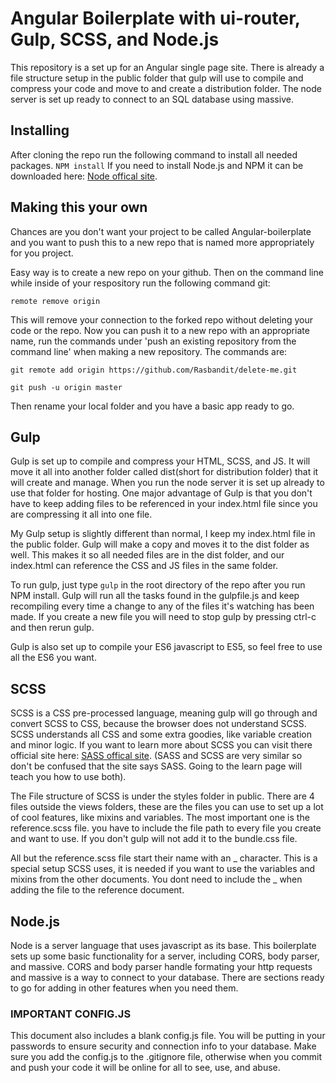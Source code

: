 # Angular Boilerplate with ui-router, Gulp, SCSS, and Node.js

This repository is a set up for an Angular single page site. There is already a file structure setup in the public folder that gulp will use to compile and compress your code and move to and create a distribution folder. The node server is set up ready to connect to an SQL database using massive.

## Installing

After cloning the repo run the following command to install all needed packages.
`NPM install`
If you need to install Node.js and NPM it can be downloaded here: [Node offical site](https://nodejs.org/en/download/).

## Making this your own

Chances are you don't want your project to be called Angular-boilerplate and you want to push this to a new repo that is named more appropriately for you project.

Easy way is to create a new repo on your github. Then on the command line while inside of your respository run the following command git:

`remote remove origin`

 This will remove your connection to the forked repo without deleting your code or the repo. Now you can push it to a new repo with an appropriate name, run the commands under 'push an existing repository from the command line' when making a new repository. The commands are:

`git remote add origin https://github.com/Rasbandit/delete-me.git`

`git push -u origin master`

Then rename your local folder and you have a basic app ready to go.

## Gulp

Gulp is set up to compile and compress your HTML, SCSS, and JS. It will move it all into another folder called dist(short for distribution folder) that it will create and manage. When you run the node server it is set up already to use that folder for hosting. One major advantage of Gulp is that you don't have to keep adding files to be referenced in your index.html file since you are compressing it all into one file.

My Gulp setup is slightly different than normal, I keep my index.html file in the public folder. Gulp will make a copy and moves it to the dist folder as well. This makes it so all needed files are in the dist folder, and our index.html can reference the CSS and JS files in the same folder.

To run gulp, just type `gulp` in the root directory of the repo after you run NPM install. Gulp will run all the tasks found in the gulpfile.js and keep recompiling every time a change to any of the files it's watching has been made. If you create a new file you will need to stop gulp by pressing ctrl-c and then rerun gulp.

Gulp is also set up to compile your ES6 javascript to ES5, so feel free to use all the ES6 you want.

## SCSS

SCSS is a CSS pre-processed language, meaning gulp will go through and convert SCSS to CSS, because the browser does not understand SCSS. SCSS understands all CSS and some extra goodies, like variable creation and minor logic. If you want to learn more about SCSS you can visit there official site here: [SASS offical site](http://sass-lang.com/). (SASS and SCSS are very similar so don't be confused that the site says SASS. Going to the learn page will teach you how to use both).

The File structure of SCSS is under the styles folder in public. There are 4 files outside the views folders, these are the files you can use to set up a lot of cool features, like mixins and variables. The most important one is the reference.scss file. you have to include the file path to every file you create and want to use. If you don't gulp will not add it to the bundle.css file.

All but the reference.scss file start their name with an _ character. This is a special setup SCSS uses, it is needed if you want to use the variables and mixins from the other documents. You dont need to include the _ when adding the file to the reference document.

## Node.js

Node is a server language that uses javascript as its base. This boilerplate sets up some basic functionality for a server, including CORS, body parser, and massive. CORS and body parser handle formating your http requests and massive is a way to connect to your database. There are sections ready to go for adding in other features when you need them.

### IMPORTANT CONFIG.JS

This document also includes a blank config.js file. You will be putting in your passwords to ensure security and connection info to your database. Make sure you add the config.js to the .gitignore file, otherwise when you commit and push your code it will be online for all to see, use, and abuse.
